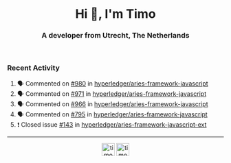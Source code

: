 <h1 align="center">Hi 👋, I'm Timo</h1>
<h3 align="center">A developer from Utrecht, The Netherlands</h3>
<br/>
<!-- https://github.com/rahuldkjain/github-profile-readme-generator --!>

<!--  <p align="left"><img src="https://github-readme-stats.vercel.app/api?username=timoglastra&show_icons=true&count_private=true&" alt="timoglastra" /></p> --!>

<!--
Github language stats
<p align="left"><img src="https://github-readme-stats.vercel.app/api/top-langs/?username=timoglastra&layout=compact" alt="timoglastra" /><p>
-->

<!-- Codestats language stats -->
<!-- <p align="left"><img src="https://codestats-readme.vercel.app/api/top-langs/?username=timoglastra&layout=compact&language_count=12" alt="timoglastra" /><p>    --!>
  
<h3>Recent Activity</h3>

<!--START_SECTION:activity-->
1. 🗣 Commented on [#980](https://github.com/hyperledger/aries-framework-javascript/issues/980) in [hyperledger/aries-framework-javascript](https://github.com/hyperledger/aries-framework-javascript)
2. 🗣 Commented on [#971](https://github.com/hyperledger/aries-framework-javascript/issues/971) in [hyperledger/aries-framework-javascript](https://github.com/hyperledger/aries-framework-javascript)
3. 🗣 Commented on [#966](https://github.com/hyperledger/aries-framework-javascript/issues/966) in [hyperledger/aries-framework-javascript](https://github.com/hyperledger/aries-framework-javascript)
4. 🗣 Commented on [#795](https://github.com/hyperledger/aries-framework-javascript/issues/795) in [hyperledger/aries-framework-javascript](https://github.com/hyperledger/aries-framework-javascript)
5. ❗️ Closed issue [#143](https://github.com/hyperledger/aries-framework-javascript-ext/issues/143) in [hyperledger/aries-framework-javascript-ext](https://github.com/hyperledger/aries-framework-javascript-ext)
<!--END_SECTION:activity-->

---

<p align="center">
<a href="https://twitter.com/timoglastra" target="blank"><img align="center" src="https://cdn.jsdelivr.net/npm/simple-icons@3.0.1/icons/twitter.svg" alt="timoglastra" height="30" width="30" /></a>
<a href="https://linkedin.com/in/timoglastra" target="blank"><img align="center" src="https://cdn.jsdelivr.net/npm/simple-icons@3.0.1/icons/linkedin.svg" alt="timoglastra" height="30" width="30" /></a>
</p>



